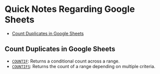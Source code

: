 # Quick Notes Regarding Google Sheets

<!-- markdownlint-disable MD007 -->
* [Count Duplicates in Google Sheets](#count-duplicates-in-google-sheets)
<!-- markdownlint-enable MD007 -->

## Count Duplicates in Google Sheets
  * [`COUNTIF`](https://support.google.com/docs/answer/3256550): Returns a conditional count across a range.
  * [`COUNTIFS`](https://support.google.com/docs/answer/3093480): Returns the count of a range depending on multiple criteria.
